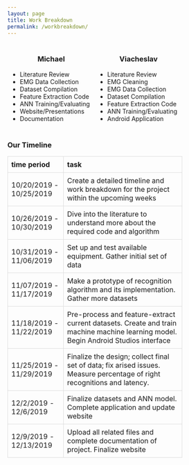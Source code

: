 ```yaml
---
layout: page
title: Work Breakdown
permalink: /workbreakdown/
---
```

<html>
<style>
    * {
      box-sizing: border-box;
    }
  #center {
    display: block;
    margin-left: auto;
    margin-right: auto;
    width: 50%;
  }
  .column {
    float: left;
    width: 50%;
    padding: 5px;
  }
  table {
    border-collapse: collapse;
    width: 50%;
  }
  td, th {
    border: 1px solid #dddddd;
    text-align: left;
    padding: 8px;
  }

  tr:nth-child(even) {
    background-color: #dddddd;
  }
  .row::after {
    content: "";
    clear: both;
    display: table;
  }
  </style>
  <body>
    <div class = "row">
      <div class = "column">
         <center><h3>Michael</h3></center>
          <ul>
            <li>Literature Review</li>
              <li>EMG Data Collection</li>
              <li>Dataset Compilation</li> 
              <li>Feature Extraction Code</li>
              <li>ANN Training/Evaluating</li>
              <li>Website/Presentations</li> 
              <li>Documentation</li>
           </ul>
      </div>
      <div class = "column">
         <center><h3>Viacheslav</h3></center>
        <ul>
          <li>Literature Review</li>
            <li>EMG Cleaning</li>
            <li>EMG Data Collection</li>
            <li>Dataset Compilation</li> 
            <li>Feature Extraction Code</li>
            <li>ANN Training/Evaluating</li> 
            <li>Android Application</li>
           </ul>
      </div>
    </div>
     <h3>Our Timeline</h3>
  <table style="width:100%">
    <tr>
      <th>time period</th>
      <th>task</th>
    </tr>
    <tr>
      <td>10/20/2019 - 10/25/2019 </td>
      <td>Create a detailed timeline and work breakdown for the project within the upcoming weeks</td>
    </tr>
    <tr>
      <td>10/26/2019 - 10/30/2019</td>
      <td>Dive into the literature to understand more about the required code and algorithm</td>
     </tr>
    <tr>
      <td>10/31/2019 - 11/06/2019</td>
      <td>Set up and test available equipment. Gather initial set of data</td>
    </tr>
    <tr>
      <td>11/07/2019 - 11/17/2019</td>
      <td>Make a prototype of recognition algorithm and its implementation. Gather more datasets</td>
     </tr>
    <tr>
      <td>11/18/2019 - 11/22/2019</td>
      <td>Pre-process and feature-extract current datasets. Create and train machine machine learning model. Begin Android Studios interface</td>
    </tr>
    <tr>
      <td>11/25/2019 - 11/29/2019</td>
      <td>Finalize the design; collect final set of data; fix arised issues. Measure percentage of right recognitions and latency.</td>
    </tr>
     <tr>
      <td>12/2/2019 - 12/6/2019</td>
      <td>Finalize datasets and ANN model. Complete application and update website</td>
    </tr>
     <tr>
      <td>12/9/2019 - 12/13/2019</td>
      <td>Upload all related files and complete documentation of project. Finalize website</td>
    </tr>
  </table>
  </body></html>
